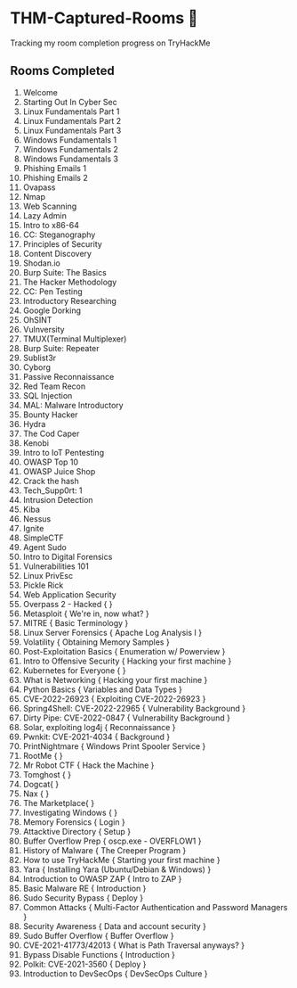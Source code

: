 # THM-Captured-Rooms 🚩
Tracking my room completion progress on TryHackMe 


## Rooms Completed 

1. Welcome
2. Starting Out In Cyber Sec
3. Linux Fundamentals Part 1 
4. Linux Fundamentals Part 2
5. Linux Fundamentals Part 3
6. Windows Fundamentals 1
7. Windows Fundamentals 2
8. Windows Fundamentals 3
9. Phishing Emails 1
10. Phishing Emails 2
11. Ovapass
12. Nmap
13. Web Scanning
14. Lazy Admin
15. Intro to x86-64
16. CC: Steganography
17. Principles of Security
18. Content Discovery
19. Shodan.io
20. Burp Suite: The Basics
21. The Hacker Methodology
22. CC: Pen Testing
23. Introductory Researching
24. Google Dorking
25. OhSINT
26. Vulnversity
27. TMUX(Terminal Multiplexer)
28. Burp Suite: Repeater
29. Sublist3r
30. Cyborg
31. Passive Reconnaissance
32. Red Team Recon
33. SQL Injection
34. MAL: Malware Introductory
35. Bounty Hacker
36. Hydra
37. The Cod Caper
38. Kenobi
39. Intro to IoT Pentesting
40. OWASP Top 10
41. OWASP Juice Shop
42. Crack the hash
43. Tech_Supp0rt: 1
44. Intrusion Detection
45. Kiba
46. Nessus
47. Ignite 
48. SimpleCTF
49. Agent Sudo
50. Intro to Digital Forensics
51. Vulnerabilities 101
52. Linux PrivEsc
53. Pickle Rick 
54. Web Application Security
55. Overpass 2 - Hacked {  }
56. Metasploit { We're in, now what? }
57. MITRE { Basic Terminology }
58. Linux Server Forensics { Apache Log Analysis I }
59. Volatility { Obtaining Memory Samples }
60. Post-Exploitation Basics { Enumeration w/ Powerview }
61. Intro to Offensive Security { Hacking your first machine }
62. Kubernetes for Everyone { }
63. What is Networking { Hacking your first machine }
64. Python Basics { Variables and Data Types }
65. CVE-2022-26923 { Exploiting CVE-2022-26923 }
66. Spring4Shell: CVE-2022-22965 { Vulnerability Background }
67. Dirty Pipe: CVE-2022-0847 { Vulnerability Background }
68. Solar, exploiting log4j { Reconnaissance }
69. Pwnkit: CVE-2021-4034 { Background }
70. PrintNightmare { Windows Print Spooler Service }
71. RootMe {  }
72. Mr Robot CTF { Hack the Machine }
73. Tomghost {  }
74. Dogcat{  }
75. Nax {  }
76. The Marketplace{  }
77. Investigating Windows {  }
78. Memory Forensics { Login }
79. Attacktive Directory { Setup }
80. Buffer Overflow Prep { oscp.exe - OVERFLOW1 }
81. History of Malware { The Creeper Program }
82. How to use TryHackMe { Starting your first machine }
83. Yara {  Installing Yara (Ubuntu/Debian & Windows) }
84. Introduction to OWASP ZAP { Intro to ZAP }
85. Basic Malware RE { Introduction }
86. Sudo Security Bypass { Deploy }
87. Common Attacks { Multi-Factor Authentication and Password Managers }
88. Security Awareness { Data and account security }
89. Sudo Buffer Overflow { Buffer Overflow }
90. CVE-2021-41773/42013 { What is Path Traversal anyways? }
91. Bypass Disable Functions { Introduction }
92. Polkit: CVE-2021-3560 { Deploy }
93. Introduction to DevSecOps { DevSecOps Culture }

 


